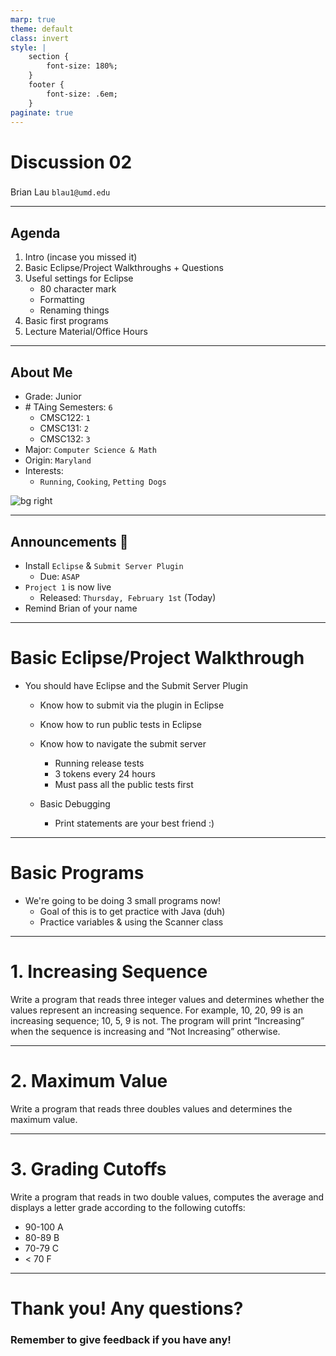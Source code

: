 ```yaml
---
marp: true
theme: default
class: invert
style: |
    section {
        font-size: 180%;
    }
    footer {
        font-size: .6em;
    }
paginate: true
---
```

<!-- 
_paginate: false
_class: invert
-->

# <!--fit--> Discussion 02
<!-- 
_footer: "Credits to Adit Bala for Marp"
-->

### 

Brian Lau
`blau1@umd.edu`

---
## Agenda
<!-- 
_footer: "Slides available at [`beelau.vercel.app`](https://beelau.vercel.app)"
-->
1. Intro (incase you missed it)
2. Basic Eclipse/Project Walkthroughs + Questions
3. Useful settings for Eclipse
    - 80 character mark
    - Formatting
    - Renaming things
4. Basic first programs
5. Lecture Material/Office Hours
---

<!-- 
_footer: Slides available at [`beelau.vercel.app`](https://beelau.vercel.app)
_backgroundColor: #1111
-->
## About Me
- Grade: Junior
- \# TAing Semesters: `6`
    - CMSC122: `1`
    - CMSC131: `2`
    - CMSC132: `3`
- Major: `Computer Science & Math`
- Origin: `Maryland`
- Interests:
  - `Running`, `Cooking`, `Petting Dogs`

![bg right](https://i.imgur.com/sr2awvJ.jpg?1[/img])

---

## Announcements :mega:
- Install `Eclipse` & `Submit Server Plugin`
    - Due: `ASAP`
- `Project 1` is now live
    - Released: `Thursday, February 1st` (Today)
- Remind Brian of your name

---

# Basic Eclipse/Project Walkthrough

* You should have Eclipse and the Submit Server Plugin
    - Know how to submit via the plugin in Eclipse

    - Know how to run public tests in Eclipse

    - Know how to navigate the submit server
        - Running release tests
        - 3 tokens every 24 hours
        - Must pass all the public tests first
    
    - Basic Debugging
        - Print statements are your best friend :)

---

# Basic Programs
- We're going to be doing 3 small programs now!
    - Goal of this is to get practice with Java (duh)
    - Practice variables & using the Scanner class

---

# 1. Increasing Sequence
Write a program that reads three integer values and determines whether the values represent an increasing sequence. For example, 10, 20, 99 is an increasing sequence; 10, 5, 9 is not. The program will print “Increasing” when the sequence is increasing and “Not Increasing” otherwise.

---
# 2. Maximum Value
Write a program that reads three doubles values and determines the maximum value.

--- 

# 3. Grading Cutoffs
Write a program that reads in two double values, computes the average and displays a letter grade according to the following cutoffs:
- 90-100 A
- 80-89 B
- 70-79 C
- < 70 F

---
# Thank you! Any questions?

### Remember to give feedback if you have any!
